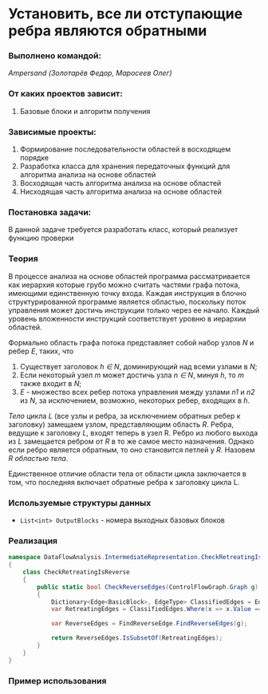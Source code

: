 # Установить, все ли отступающие ребра являются обратными

### Выполнено командой:
*Ampersand (Золотарёв Федор, Маросеев Олег)*

### От каких проектов зависит:
1. Базовые блоки и алгоритм получения

### Зависимые проекты:
1. Формирование последовательности областей в восходящем порядке
2. Разработка класса для хранения передаточных функций для алгоритма анализа на основе областей
3. Восходящая часть алгоритма анализа на основе областей
4. Нисходящая часть алгоритма анализа на основе областей

### Постановка задачи:
В данной задаче требуется разработать класс, который реализует функцию проверки 

### Теория
В процессе анализа на основе областей программа рассматривается как иерархия  которые грубо можно считать частями графа потока, имеющими единственную точку входа.
Каждая инструкция в блочно структурированной программе является областью, поскольку поток управления может достичь инструкции только через ее начало. Каждый уровень вложенности
инструкций соответствует уровню в иерархии областей.

Формально область графа потока представляет собой набор узлов *N* и ребер *E*, таких, что
1. Существует заголовок *h <html>&#8712;<html> N*, доминирующий над всеми узлами в *N*;
2. Если некоторый узел *m* может достичь узла *n <html>&#8712;<html> N*, минуя *h*, то *m* также входит в *N*;
3. *E* - множество всех ребер потока управления между узлами *n1* и *n2* из *N*, за исключением, возможно, некоторых ребер, входящих в *h*.
	
*Тело* цикла *L* (все узлы и ребра, за исключением обратных ребер к заголовку) замещаем узлом, представляющим область *R*. Ребра, ведущие к заголовку *L*, входят теперь в узел
R. Ребро из любого выхода из *L* замещается ребром от *R* в то же самое место назначения. Однако если ребро является обратным, то оно становится петлей у *R*.
Назовем *R областью тела*.

Единственное отличие области тела от области цикла заключается в том, что последняя включает обратные ребра к заголовку цикла L. 

### Используемые структуры данных
- `List<int> OutputBlocks` - номера выходных базовых блоков

### Реализация

```cs
namespace DataFlowAnalysis.IntermediateRepresentation.CheckRetreatingIsReverse
{
    class CheckRetreatingIsReverse
    {
        public static bool CheckReverseEdges(ControlFlowGraph.Graph g)
        {
            Dictionary<Edge<BasicBlock>, EdgeType> ClassifiedEdges = EdgeClassification.EdgeClassification.ClassifyEdge(g);
            var RetreatingEdges = ClassifiedEdges.Where(x => x.Value == EdgeType.Retreating).Select(x => x.Key);

            var ReverseEdges = FindReverseEdge.FindReverseEdges(g);

            return ReverseEdges.IsSubsetOf(RetreatingEdges);
        }
    }
}
```

### Пример использования

```cs

```
